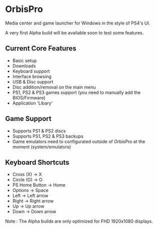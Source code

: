 # OrbisPro
Media center and game launcher for Windows in the style of PS4's UI.

A very first Alpha build will be available soon to test some features.

## Current Core Features
- Basic setup
- Downloads
- Keyboard support
- Interface browsing
- USB & Disc support
- Disc addition/removal on the main menu
- PS1, PS2 & PS3 games support (you need to manually add the BIOS/Firmware)
- Application 'Libary'

## Game Support
- Supports PS1 & PS2 discs
- Supports PS1, PS2 & PS3 backups
- Game emulators need to configurated outside of OrbisPro at the moment (system/emulators)

## Keyboard Shortcuts
- Cross (X) -> X
- Circle (O) -> O
- PS Home Button -> Home
- Options -> Space
- Left -> Left arrow
- Right -> Right arrow
- Up -> Up arrow
- Down -> Down arrow

Note : The Alpha builds are only optimized for FHD 1920x1080 displays.
